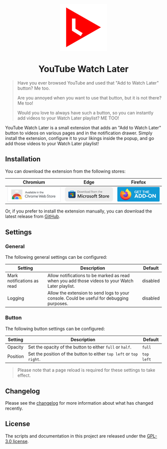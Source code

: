 <p align="center"><img src="assets/icon.png" width="150" alt="Social card of YouTube Watch Later"></p>

<h1 align="center">YouTube Watch Later</h1>

> Have you ever browsed YouTube and used that "Add to Watch Later" button? Me too.
> 
> Are you annoyed when you want to use that button, but it is not there? Me too!
> 
> Would you love to always have such a button, so you can instantly add videos to your Watch Later playlist? ME TOO!

YouTube Watch Later is a small extension that adds an "Add to Watch Later" button to videos on various pages and in the notification drawer. Simply install the extension, configure it to your likings inside the popup, and go add those videos to your Watch Later playlist!

## Installation

You can download the extension from the following stores:

|                                                                                        Chromium                                                                                        |                                                                                           Edge                                                                                            |                                                                          Firefox                                                                           |
| :------------------------------------------------------------------------------------------------------------------------------------------------------------------------------------: | :---------------------------------------------------------------------------------------------------------------------------------------------------------------------------------------: | :--------------------------------------------------------------------------------------------------------------------------------------------------------: |
| <a href="https://chromewebstore.google.com/detail/youtube-watch-later/nmpfhocciajonacicdelpbhipglapgaa"><img src="assets/chrome-web-store.png" width="244" alt="Chrome Web Store"></a> | <a href="https://microsoftedge.microsoft.com/addons/detail/youtube-watch-later/hbceknmmffnemncljbkccfgcgnccbale"><img src="assets/edge-addons.png" width="244" alt="Microsoft Store"></a> | <a href="https://addons.mozilla.org/en-US/firefox/addon/youtube-watch-later/"><img src="assets/firefox-add-ons.svg" width="200" alt="Mozilla Add-ons"></a> |

Or, if you prefer to install the extension manually, you can download the latest release from [GitHub][GitHub latest].

## Settings

### General

The following general settings can be configured:

| Setting                    | Description                                                                                                                                                                           | Default  |
| -------------------------- | ------------------------------------------------------------------------------------------------------------------------------------------------------------------------------------- | -------- |
| Mark notifications as read | Allow notifications to be marked as read when you add those videos to your Watch Later playlist.                                                                                      | disabled |
| Logging                    | Allow the extension to send logs to your console. Could be useful for debugging purposes.                                                                                             | disabled |

### Button

The following button settings can be configured:

| Setting  | Description                                                         | Default    |
| -------- | ------------------------------------------------------------------- | ---------- |
| Opacity  | Set the opacity of the button to either `full` or `half`.           | `full`     |
| Position | Set the position of the button to either `top left` or `top right`. | `top left` |

> Please note that a page reload is required for these settings to take effect.

## Changelog

Please see the [changelog] for more information about what has changed recently.

## License

The scripts and documentation in this project are released under the [GPL-3.0 license][license].

[Chrome]: https://chrome.google.com/webstore/detail/youtube-watch-later
[Edge]: https://microsoftedge.microsoft.com/addons/detail/youtube-watch-later
[Firefox]: https://addons.mozilla.org/en-US/firefox/addon/youtube-watch-later
[GitHub latest]: https://github.com/dnwjn/youtube-watch-later/releases/latest
[changelog]: CHANGELOG.md
[license]: LICENSE.md
